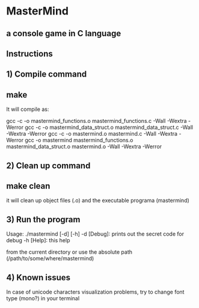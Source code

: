 # MasterMind
## a console game in C language

## Instructions

## 1) Compile command

## make

It will compile as:

gcc -c -o mastermind_functions.o mastermind_functions.c -Wall -Wextra -Werror
gcc -c -o mastermind_data_struct.o mastermind_data_struct.c -Wall -Wextra -Werror
gcc -c -o mastermind.o mastermind.c -Wall -Wextra -Werror
gcc -o mastermind mastermind_functions.o mastermind_data_struct.o mastermind.o -Wall -Wextra -Werror

## 2) Clean up command

## make clean

it will clean up object files (.o) and the executable programa (mastermind)

## 3) Run the program

Usage: ./mastermind [-d] [-h]
        -d [Debug]: prints out the secret code for debug
        -h [Help]: this help

from the current directory or use the absolute path (/path/to/some/where/mastermind)

## 4) Known issues
In case of unicode characters visualization problems, try to change font type (mono?) in your terminal
